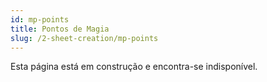 ```yaml
---
id: mp-points
title: Pontos de Magia
slug: /2-sheet-creation/mp-points
---
```


Esta página está em construção e encontra-se indisponível.
